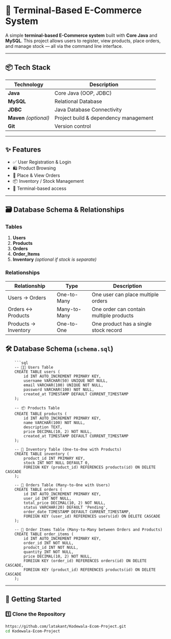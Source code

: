 # 🛒 Terminal-Based E-Commerce System

A simple **terminal-based E-Commerce system** built with **Core Java** and **MySQL**. This project allows users to register, view products, place orders, and manage stock — all via the command line interface.

---

## 📦 Tech Stack

| Technology     | Description                        |
|----------------|------------------------------------|
| **Java**       | Core Java (OOP, JDBC)              |
| **MySQL**      | Relational Database                |
| **JDBC**       | Java Database Connectivity         |
| **Maven** *(optional)* | Project build & dependency management |
| **Git**        | Version control                    |

---

## ✨ Features

- ✅ User Registration & Login  
- 🛍️ Product Browsing  
- 🧾 Place & View Orders  
- 📦 Inventory / Stock Management  
- 🔐 Terminal-based access  

---

## 🗃️ Database Schema & Relationships

### Tables

1. **Users**
2. **Products**
3. **Orders**
4. **Order_Items**
5. **Inventory** *(optional if stock is separate)*

### Relationships

| Relationship        | Type         | Description                                |
|---------------------|--------------|--------------------------------------------|
| Users → Orders      | One-to-Many  | One user can place multiple orders         |
| Orders ↔ Products   | Many-to-Many | One order can contain multiple products    |
| Products → Inventory| One-to-One   | One product has a single stock record      |

## 🛠️ Database Schema (`schema.sql`)

        ```sql
        -- 🧑‍💼 Users Table
        CREATE TABLE users (
            id INT AUTO_INCREMENT PRIMARY KEY,
            username VARCHAR(50) UNIQUE NOT NULL,
            email VARCHAR(100) UNIQUE NOT NULL,
            password VARCHAR(100) NOT NULL,
            created_at TIMESTAMP DEFAULT CURRENT_TIMESTAMP
        );
        
        -- 📦 Products Table
        CREATE TABLE products (
            id INT AUTO_INCREMENT PRIMARY KEY,
            name VARCHAR(100) NOT NULL,
            description TEXT,
            price DECIMAL(10, 2) NOT NULL,
            created_at TIMESTAMP DEFAULT CURRENT_TIMESTAMP
        );
        
        -- 🧮 Inventory Table (One-to-One with Products)
        CREATE TABLE inventory (
            product_id INT PRIMARY KEY,
            stock INT NOT NULL DEFAULT 0,
            FOREIGN KEY (product_id) REFERENCES products(id) ON DELETE CASCADE
        );
        
        -- 🧾 Orders Table (Many-to-One with Users)
        CREATE TABLE orders (
            id INT AUTO_INCREMENT PRIMARY KEY,
            user_id INT NOT NULL,
            total_price DECIMAL(10, 2) NOT NULL,
            status VARCHAR(20) DEFAULT 'Pending',
            order_date TIMESTAMP DEFAULT CURRENT_TIMESTAMP,
            FOREIGN KEY (user_id) REFERENCES users(id) ON DELETE CASCADE
        );
        
        -- 📑 Order Items Table (Many-to-Many between Orders and Products)
        CREATE TABLE order_items (
            id INT AUTO_INCREMENT PRIMARY KEY,
            order_id INT NOT NULL,
            product_id INT NOT NULL,
            quantity INT NOT NULL,
            price DECIMAL(10, 2) NOT NULL,
            FOREIGN KEY (order_id) REFERENCES orders(id) ON DELETE CASCADE,
            FOREIGN KEY (product_id) REFERENCES products(id) ON DELETE CASCADE
        );

---


## 🚀 Getting Started

### 1️⃣ Clone the Repository

```bash
https://github.com/latakant/Kodewala-Ecom-Project.git
cd Kodewala-Ecom-Project
